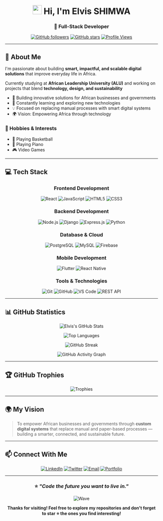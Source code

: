 <div align="center">

# <img src="https://raw.githubusercontent.com/MartinHeinz/MartinHeinz/master/wave.gif" width="30px" height="30px"> Hi, I'm Elvis SHIMWA

### 🚀 Full-Stack Developer 

[![GitHub followers](https://img.shields.io/github/followers/ElvisKS123?style=for-the-badge&logo=github&logoColor=white&labelColor=2d333b&color=58a6ff)](https://github.com/ElvisKS123)
[![GitHub stars](https://img.shields.io/github/stars/ElvisKS123?style=for-the-badge&logo=github&logoColor=white&labelColor=2d333b&color=58a6ff)](https://github.com/ElvisKS123)
[![Profile Views](https://komarev.com/ghpvc/?username=ElvisKS123&style=for-the-badge&color=58a6ff&labelColor=2d333b)](https://github.com/ElvisKS123)

</div>

---

## 🌟 About Me

I'm passionate about building **smart, impactful, and scalable digital solutions** that improve everyday life in Africa.  

Currently studying at **African Leadership University (ALU)** and working on projects that blend **technology, design, and sustainability**
- 🔭 Building innovative solutions for African businesses and governments
- 🌱 Constantly learning and exploring new technologies
- 💡 Focused on replacing manual processes with smart digital systems
- 🌍 Vision: Empowering Africa through technology

### 🎯 Hobbies & Interests
- 🏀 Playing Basketball
- 🎹 Playing Piano
- 🎮 Video Games

---

## 💻 Tech Stack

<div align="center">

### Frontend Development
![React](https://img.shields.io/badge/React-20232A?style=for-the-badge&logo=react&logoColor=61DAFB)
![JavaScript](https://img.shields.io/badge/JavaScript-F7DF1E?style=for-the-badge&logo=javascript&logoColor=black)
![HTML5](https://img.shields.io/badge/HTML5-E34F26?style=for-the-badge&logo=html5&logoColor=white)
![CSS3](https://img.shields.io/badge/CSS3-1572B6?style=for-the-badge&logo=css3&logoColor=white)

### Backend Development
![Node.js](https://img.shields.io/badge/Node.js-339933?style=for-the-badge&logo=nodedotjs&logoColor=white)
![Django](https://img.shields.io/badge/Django-092E20?style=for-the-badge&logo=django&logoColor=white)
![Express.js](https://img.shields.io/badge/Express.js-000000?style=for-the-badge&logo=express&logoColor=white)
![Python](https://img.shields.io/badge/Python-3776AB?style=for-the-badge&logo=python&logoColor=white)

### Database & Cloud
![PostgreSQL](https://img.shields.io/badge/PostgreSQL-316192?style=for-the-badge&logo=postgresql&logoColor=white)
![MySQL](https://img.shields.io/badge/MySQL-4479A1?style=for-the-badge&logo=mysql&logoColor=white)
![Firebase](https://img.shields.io/badge/Firebase-FFCA28?style=for-the-badge&logo=firebase&logoColor=black)

### Mobile Development
![Flutter](https://img.shields.io/badge/Flutter-02569B?style=for-the-badge&logo=flutter&logoColor=white)
![React Native](https://img.shields.io/badge/React_Native-20232A?style=for-the-badge&logo=react&logoColor=61DAFB)

### Tools & Technologies
![Git](https://img.shields.io/badge/Git-F05032?style=for-the-badge&logo=git&logoColor=white)
![GitHub](https://img.shields.io/badge/GitHub-181717?style=for-the-badge&logo=github&logoColor=white)
![VS Code](https://img.shields.io/badge/VS_Code-007ACC?style=for-the-badge&logo=visual-studio-code&logoColor=white)
![REST API](https://img.shields.io/badge/REST_API-009688?style=for-the-badge&logo=fastapi&logoColor=white)

</div>

---

## 📊 GitHub Statistics

<div align="center">

![Elvis's GitHub Stats](https://github-readme-stats.vercel.app/api?username=ElvisKS123&show_icons=true&theme=github_dark&hide_border=true&bg_color=0d1117&title_color=58a6ff&icon_color=58a6ff&text_color=c9d1d9)

![Top Languages](https://github-readme-stats.vercel.app/api/top-langs/?username=ElvisKS123&layout=compact&theme=github_dark&hide_border=true&bg_color=0d1117&title_color=58a6ff&text_color=c9d1d9)

![GitHub Streak](https://github-readme-streak-stats.herokuapp.com/?user=ElvisKS123&theme=github-dark-blue&hide_border=true&background=0d1117&ring=58a6ff&fire=58a6ff&currStreakLabel=58a6ff)

![GitHub Activity Graph](https://github-readme-activity-graph.vercel.app/graph?username=ElvisKS123&theme=github-compact&hide_border=true&bg_color=0d1117&color=58a6ff&line=58a6ff&point=c9d1d9)

</div>

---

## 🏆 GitHub Trophies

<div align="center">

![Trophies](https://github-profile-trophy.vercel.app/?username=ElvisKS123&theme=darkhub&no-frame=true&no-bg=true&column=7&margin-w=15&margin-h=15)

</div>

---

## 🌍 My Vision

> To empower African businesses and governments through **custom digital systems** that replace manual and paper-based processes — building a smarter, connected, and sustainable future.

---

## 📫 Connect With Me

<div align="center">

[![LinkedIn](https://img.shields.io/badge/LinkedIn-0077B5?style=for-the-badge&logo=linkedin&logoColor=white)](https://linkedin.com/in/yourprofile)
[![Twitter](https://img.shields.io/badge/Twitter-1DA1F2?style=for-the-badge&logo=twitter&logoColor=white)](https://twitter.com/yourhandle)
[![Email](https://img.shields.io/badge/Email-D14836?style=for-the-badge&logo=gmail&logoColor=white)](mailto:your.email@example.com)
[![Portfolio](https://img.shields.io/badge/Portfolio-000000?style=for-the-badge&logo=About.me&logoColor=white)](https://yourportfolio.com)

</div>

---

<div align="center">

### ⭐ *"Code the future you want to live in."*

![Wave](https://raw.githubusercontent.com/mayhemantt/mayhemantt/Update/svg/Bottom.svg)

**Thanks for visiting! Feel free to explore my repositories and don't forget to star ⭐ the ones you find interesting!**

</div>
